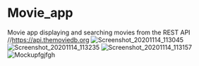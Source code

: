 # Movie_app
Movie app displaying and searching movies from the REST API //https://api.themoviedb.org
![Screenshot_20201114_113045](https://user-images.githubusercontent.com/82586557/178787489-d3d16773-ea86-4df9-ab17-8b375276e969.png)
![Screenshot_20201114_113235](https://user-images.githubusercontent.com/82586557/178787503-2b79b5bf-2d1c-4391-bb9f-9a8b7022a80b.png)
![Screenshot_20201114_113157](https://user-images.githubusercontent.com/82586557/178787517-b95f115f-43b3-4143-bdb1-db3c0e1d1b4d.png)
![Mockupfgjfgh](https://user-images.githubusercontent.com/82586557/178787539-eb6c7f63-c925-444b-8185-ec6bb533934d.png)
